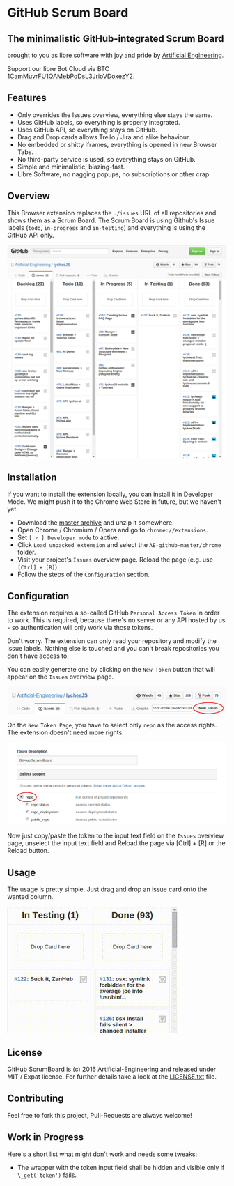 # GitHub Scrum Board
## The minimalistic GitHub-integrated Scrum Board

brought to you as libre software with joy and pride by [Artificial Engineering](http://artificial.engineering).

Support our libre Bot Cloud via BTC [1CamMuvrFU1QAMebPoDsL3JrioVDoxezY2](bitcoin:1CamMuvrFU1QAMebPoDsL3JrioVDoxezY2?amount=0.5&label=lycheeJS%20Support).



## Features

- Only overrides the Issues overview, everything else stays the same.
- Uses GitHub labels, so everything is properly integrated.
- Uses GitHub API, so everything stays on GitHub.
- Drag and Drop cards allows Trello / Jira and alike behaviour.
- No embedded or shitty iframes, everything is opened in new Browser Tabs.
- No third-party service is used, so everything stays on GitHub.
- Simple and minimalistic, blazing-fast.
- Libre Software, no nagging popups, no subscriptions or other crap.



## Overview

This Browser extension replaces the `./issues` URL of all repositories and shows
them as a Scrum Board. The Scrum Board is using Github's Issue labels (`todo`,
`in-progress` and `in-testing`) and everything is using the GitHub API only.

![Screenshot](./guide/screenshot.png)



## Installation

If you want to install the extension locally, you can install it
in Developer Mode. We might push it to the Chrome Web Store in
future, but we haven't yet.

- Download the [master archive]() and unzip it somewhere.
- Open Chrome / Chromium / Opera and go to `chrome://extensions`.
- Set `[ ✓ ] Developer mode` to active.
- Click `Load unpacked extension` and select the `AE-github-master/chrome` folder.
- Visit your project's `Issues` overview page. Reload the page (e.g. use `[Ctrl] + [R]`).
- Follow the steps of the `Configuration` section.



## Configuration

The extension requires a so-called GitHub `Personal Access Token`
in order to work. This is required, because there's no server or
any API hosted by us - so authentication will only work via those
tokens.

Don't worry. The extension can only read your repository and
modify the issue labels. Nothing else is touched and you can't
break repositories you don't have access to.

You can easily generate one by clicking on the `New Token` button
that will appear on the `Issues` overview page.

![New Token Button](./guide/new-token-button.png)

On the `New Token Page`, you have to select only `repo` as the
access rights. The extension doesn't need more rights.

![New Token Scopes](./guide/new-token-scopes.png)

Now just copy/paste the token to the input text field on the `Issues`
overview page, unselect the input text field and Reload the page
via [Ctrl] + [R] or the Reload button.



## Usage

The usage is pretty simple. Just drag and drop an issue card onto
the wanted column.

![Drag and Drop Issue](./guide/drag-issue.gif)



## License

GitHub ScrumBoard is (c) 2016 Artificial-Engineering and released under MIT / Expat license.
For further details take a look at the [LICENSE.txt](LICENSE.txt) file.



## Contributing

Feel free to fork this project, Pull-Requests are always welcome!



## Work in Progress

Here's a short list what might don't work and needs some tweaks:

- The wrapper with the token input field shall be hidden and visible only if `\_get('token')` fails.

